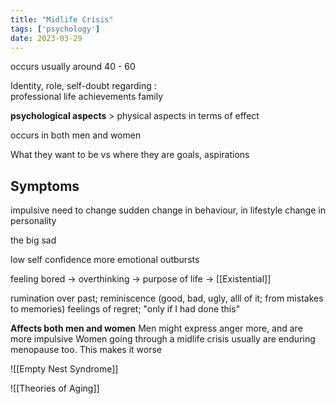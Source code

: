 ```yaml
---
title: "Midlife Crisis"
tags: ['psychology']
date: 2023-03-29
---
```


occurs usually around 40 - 60

Identity, role, self-doubt regarding :   
professional life 
achievements
family

**psychological aspects** > physical aspects in terms of effect 

occurs in both men and women 

What they want to be vs where they are 
goals, aspirations

## Symptoms
impulsive need to change
sudden change in behaviour, in lifestyle
change in personality

the big sad

low self confidence
more emotional outbursts

feeling bored -> overthinking -> purpose of life -> [[Existential]]  

rumination over past; reminiscence (good, bad, ugly, alll of it; from mistakes to memories)
feelings of regret; "only if I had done this"

**Affects both men and women**
Men might express anger more, and are more impulsive 
Women going through a midlife crisis usually are enduring menopause too. This makes it worse 

![[Empty Nest Syndrome]]


![[Theories of Aging]]